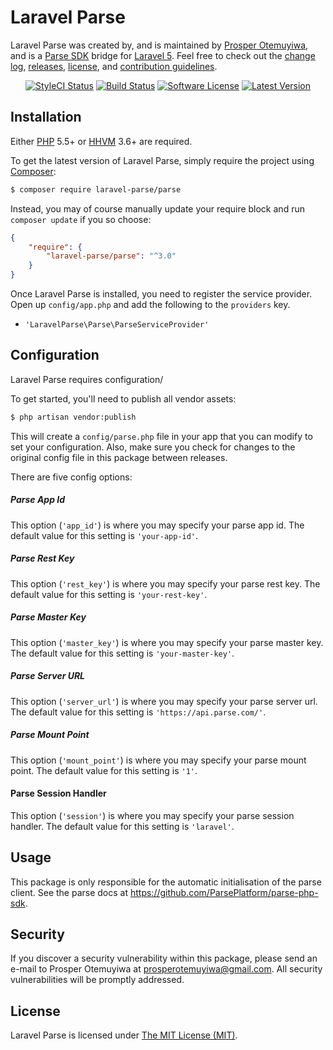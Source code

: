 Laravel Parse
=============

Laravel Parse was created by, and is maintained by [Prosper Otemuyiwa](https://github.com/unicodeveloper), and is a [Parse SDK](https://github.com/ParsePlatform/parse-php-sdk) bridge for [Laravel 5](http://laravel.com). Feel free to check out the [change log](CHANGELOG.md), [releases](https://github.com/LaravelParse/Laravel-Parse/releases), [license](LICENSE), and [contribution guidelines](CONTRIBUTING.md).

<p align="center">
<a href="https://styleci.io/repos/23192065"><img src="https://styleci.io/repos/23192065/shield" alt="StyleCI Status"></img></a>
<a href="https://travis-ci.org/LaravelParse/Laravel-Parse"><img src="https://img.shields.io/travis/LaravelParse/Laravel-Parse/master.svg?style=flat-square" alt="Build Status"></img></a>
<a href="LICENSE"><img src="https://img.shields.io/badge/license-MIT-brightgreen.svg?style=flat-square" alt="Software License"></img></a>
<a href="https://github.com/LaravelParse/Laravel-Parse/releases"><img src="https://img.shields.io/github/release/LaravelParse/Laravel-Parse.svg?style=flat-square" alt="Latest Version"></img></a>
</p>

## Installation

Either [PHP](https://php.net) 5.5+ or [HHVM](http://hhvm.com) 3.6+ are required.

To get the latest version of Laravel Parse, simply require the project using [Composer](https://getcomposer.org):

```bash
$ composer require laravel-parse/parse
```

Instead, you may of course manually update your require block and run `composer update` if you so choose:

```json
{
    "require": {
        "laravel-parse/parse": "^3.0"
    }
}
```

Once Laravel Parse is installed, you need to register the service provider. Open up `config/app.php` and add the following to the `providers` key.

* `'LaravelParse\Parse\ParseServiceProvider'`


## Configuration

Laravel Parse requires configuration/

To get started, you'll need to publish all vendor assets:

```bash
$ php artisan vendor:publish
```

This will create a `config/parse.php` file in your app that you can modify to set your configuration. Also, make sure you check for changes to the original config file in this package between releases.

There are five config options:

##### Parse App Id

This option (`'app_id'`) is where you may specify your parse app id. The default value for this setting is `'your-app-id'`.

##### Parse Rest Key

This option (`'rest_key'`) is where you may specify your parse rest key. The default value for this setting is `'your-rest-key'`.

##### Parse Master Key

This option (`'master_key'`) is where you may specify your parse master key. The default value for this setting is `'your-master-key'`.

##### Parse Server URL

This option (`'server_url'`) is where you may specify your parse server url. The default value for this setting is `'https://api.parse.com/'`.

##### Parse Mount Point

This option (`'mount_point'`) is where you may specify your parse mount point. The default value for this setting is `'1'`.

#### Parse Session Handler

This option (`'session'`) is where you may specify your parse session handler. The default value for this setting is `'laravel'`.

## Usage

This package is only responsible for the automatic initialisation of the parse client. See the parse docs at https://github.com/ParsePlatform/parse-php-sdk.


## Security

If you discover a security vulnerability within this package, please send an e-mail to Prosper Otemuyiwa at prosperotemuyiwa@gmail.com. All security vulnerabilities will be promptly addressed.


## License

Laravel Parse is licensed under [The MIT License (MIT)](LICENSE).
